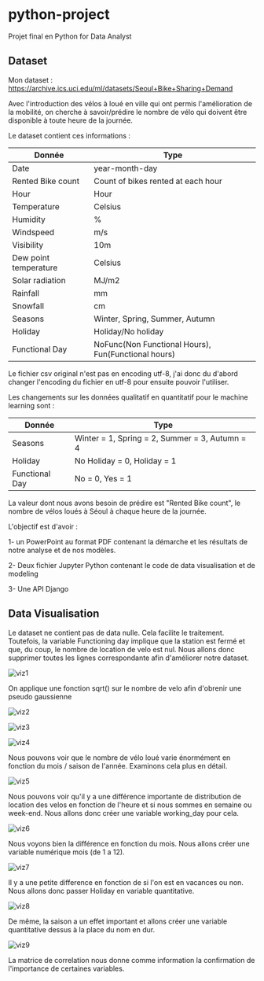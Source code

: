 # python-project

Projet final en Python for Data Analyst

## Dataset

Mon dataset : <https://archive.ics.uci.edu/ml/datasets/Seoul+Bike+Sharing+Demand>

Avec l'introduction des vélos à loué en ville qui ont permis l'amélioration de la mobilité, on cherche à savoir/prédire le nombre de vélo qui doivent être disponible à toute heure de la journée.

Le dataset contient ces informations :

| Donnée                | Type                                                |
| --------------------- | --------------------------------------------------- |
| Date                  | year-month-day                                      |
| Rented Bike count     | Count of bikes rented at each hour                  |
| Hour                  | Hour                                                |
| Temperature           | Celsius                                             |
| Humidity              | %                                                   |
| Windspeed             | m/s                                                 |
| Visibility            | 10m                                                 |
| Dew point temperature | Celsius                                             |
| Solar radiation       | MJ/m2                                               |
| Rainfall              | mm                                                  |
| Snowfall              | cm                                                  |
| Seasons               | Winter, Spring, Summer, Autumn                      |
| Holiday               | Holiday/No holiday                                  |
| Functional Day        | NoFunc(Non Functional Hours), Fun(Functional hours) |

Le fichier csv original n'est pas en encoding utf-8, j'ai donc du d'abord changer l'encoding du fichier en utf-8 pour ensuite pouvoir l'utiliser.

Les changements sur les données qualitatif en quantitatif pour le machine learning sont :

| Donnée         | Type                                           |
| -------------- | ---------------------------------------------- |
| Seasons        | Winter = 1, Spring = 2, Summer = 3, Autumn = 4 |
| Holiday        | No Holiday = 0, Holiday = 1                    |
| Functional Day | No = 0, Yes = 1                                |

La valeur dont nous avons besoin de prédire est "Rented Bike count", le nombre de vélos loués à Séoul à chaque heure de la journée.

L'objectif est d'avoir :

1- un PowerPoint au format PDF contenant la démarche et les résultats de notre analyse et de nos modèles.

2- Deux fichier Jupyter Python contenant le code de data visualisation et de modeling

3- Une API Django

## Data Visualisation

Le dataset ne contient pas de data nulle. Cela facilite le traitement.
Toutefois, la variable Functioning day implique que la station est fermé et que, du coup, le nombre de location de velo est nul. Nous allons donc supprimer toutes les lignes correspondante afin d'améliorer notre dataset.

![viz1](./images/1.png)

On applique une fonction sqrt() sur le nombre de velo afin d'obrenir une pseudo gaussienne

![viz2](./images/2.png)

![viz3](./images/3.png)

![viz4](./images/4.png)

Nous pouvons voir que le nombre de vélo loué varie énormément en fonction du mois / saison de l'année. Examinons cela plus en détail.

![viz5](./images/5.png)

Nous pouvons voir qu'il y a une différence importante de distribution de location des velos en fonction de l'heure et si nous sommes en semaine ou week-end. Nous allons donc créer une variable working_day pour cela.

![viz6](./images/6.png)

Nous voyons bien la différence en fonction du mois. Nous allons créer une variable numérique mois (de 1 a 12).

![viz7](./images/7.png)

Il y a une petite difference en fonction de si l'on est en vacances ou non. Nous allons donc passer Holiday en variable quantitative.

![viz8](./images/8.png)

De même, la saison a un effet important et allons créer une variable quantitative dessus à la place du nom en dur.

![viz9](./images/9.png)

La matrice de correlation nous donne comme information la confirmation de l'importance de certaines variables.
